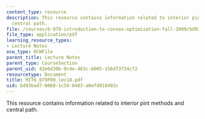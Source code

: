 ```yaml
---
content_type: resource
description: This resource contains information related to interior pint methods and
  central path.
file: /courses/6-079-introduction-to-convex-optimization-fall-2009/bd93bad700601c598403a0efd018492c_MIT6_079F09_lec18.pdf
file_type: application/pdf
learning_resource_types:
- Lecture Notes
ocw_type: OCWFile
parent_title: Lecture Notes
parent_type: CourseSection
parent_uid: 42e6d30b-9c4e-463c-b005-156d73734cf2
resourcetype: Document
title: MIT6_079F09_lec18.pdf
uid: bd93bad7-0060-1c59-8403-a0efd018492c
---
```

This resource contains information related to interior pint methods and central path.

